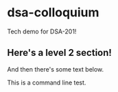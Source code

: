 # dsa-colloquium
Tech demo for DSA-201!

## Here's a level 2 section!
And then there's some text below.

This is a command line test.